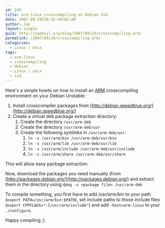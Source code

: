 ```yaml
---
id: 145
title: arm-linux crosscompiling on Debian Sid
date: 2007-09-29T20:56:49+02:00
author: Jan
layout: single
guid: http://sadevil.org/blog/2007/09/29/crosscompiling-arm/
permalink: /2007/09/29/crosscompiling-arm/
categories:
  - Linux / Unix
tags:
  - arm-linux
  - crosscompiling
  - debian
  - Linux / unix
  - sid
---
```

Here's a simple howto on how to install an [ARM](http://en.wikipedia.org/wiki/ARM_architecture) crosscompiling environment on your Debian Unstable:

  1. Install crosscompiler packages from [http://debian.speedblue.org/](http://debian.speedblue.org/)
  2. Create a virtual deb package extraction directory: 
      1. Create the directory `/usr/arm-deb`
      2. Create the directory `/usr/arm-deb/usr`
      3. Create the following symlinks in `/usr/arm-deb/usr`: 
          1. `ln -s /usr/arm/bin /usr/arm-deb/usr/bin`
          2. `ln -s /usr/arm/lib /usr/arm-deb/usr/lib`
          3. `ln -s /usr/arm/include /usr/arm-deb/usr/include`
          4. `ln -s /usr/arm/share /usr/arm-deb/usr/share`
    
This will allow easy package extraction. 
    
Now, download the packages you need manually (from [http://packages.debian.org/](http://packages.debian.org/) and extract them in the directory using `dpkg -x <package file> /usr/arm-deb`
    
To compile something, you first have to add /usr/arm/bin to your path (`export PATH=/usr/arm/bin:$PATH`), set include paths to those include files (`export CPPFLAGS="-I/usr/arm/include"`) and add 
`-host=arm-linux` to your `./configure`.
    
 Happy compiling ;)